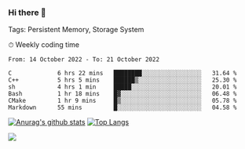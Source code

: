 ### Hi there 👋

Tags: Persistent Memory, Storage System

<!--

[![Anurag's github stats](https://github-readme-stats.vercel.app/api?username=wwyf)](https://github.com/anuraghazra/github-readme-stats)

[![Anurag's github stats](https://github-readme-stats.vercel.app/api?username=wwyf&count_private=true)](https://github.com/anuraghazra/github-readme-stats)


[![Top Langs](https://github-readme-stats.vercel.app/api/top-langs/?username=wwyf&count_private=true&&hide=jupyter%20notebook,html)](https://github.com/anuraghazra/github-readme-stats)



-->


⏱ Weekly coding time

<!--START_SECTION:waka-->

```text
From: 14 October 2022 - To: 21 October 2022

C             6 hrs 22 mins   ████████░░░░░░░░░░░░░░░░░   31.64 %
C++           5 hrs 5 mins    ██████▒░░░░░░░░░░░░░░░░░░   25.30 %
sh            4 hrs 1 min     █████░░░░░░░░░░░░░░░░░░░░   20.01 %
Bash          1 hr 18 mins    █▓░░░░░░░░░░░░░░░░░░░░░░░   06.48 %
CMake         1 hr 9 mins     █▒░░░░░░░░░░░░░░░░░░░░░░░   05.78 %
Markdown      55 mins         █░░░░░░░░░░░░░░░░░░░░░░░░   04.58 %
```

<!--END_SECTION:waka-->



[![Anurag's github stats](https://github-readme-stats.vercel.app/api?username=wwyf&count_private=true&show_icons=true&hide_border=true)](https://github.com/anuraghazra/github-readme-stats) [![Top Langs](https://github-readme-stats.vercel.app/api/top-langs/?username=wwyf&count_private=true&hide=jupyter%20notebook,html,OpenEdge%20ABL&langs_count=10&layout=compact&hide_border=true)](https://github.com/anuraghazra/github-readme-stats)

<!--

[![willianrod's wakatime stats](https://github-readme-stats.vercel.app/api/wakatime?username=wwyf)](https://github.com/anuraghazra/github-readme-stats)


-->

![](https://hit.yhype.me/github/profile?user_id=23121291)
